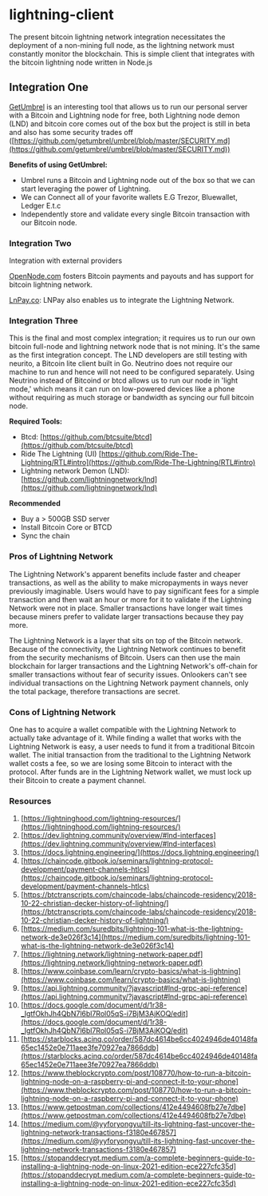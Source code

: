 # lightning-client

The present bitcoin lightning network integration necessitates the deployment of a non-mining full node, as the lightning network must constantly monitor the blockchain. This is simple client that integrates with the bitcoin lightning node written in Node.js

## **Integration One**

[GetUmbrel](https://getumbrel.com/) is an interesting tool that allows us to run our personal server with a Bitcoin and Lightning node for free, both Lightning node demon (LND) and bitcoin core  comes out of the box but the project is still in beta and also has some security trades off ([https://github.com/getumbrel/umbrel/blob/master/SECURITY.md](https://github.com/getumbrel/umbrel/blob/master/SECURITY.md))

**Benefits of using GetUmbrel:**

- Umbrel runs a Bitcoin and Lightning node out of the box so that we can start leveraging the power of Lightning.
- We can Connect all of your favorite wallets E.G Trezor, Bluewallet, Ledger E.t.c
- Independently store and validate every single Bitcoin transaction with our Bitcoin node.

### **Integration Two**

Integration with external providers 

[OpenNode.com](http://opennode.com) fosters Bitcoin payments and payouts and has support for bitcoin lightning network. 

[LnPay.co](https://docs.lnpay.co/): LNPay also enables us to integrate the Lightning Network. 

### Integration Three

This is the final and most complex integration; it requires us to run our own bitcoin full-node and lightning network node that is not mining. It's the same as the first integration concept. The LND developers are still testing with neurito, a Bitcoin lite client built in Go. Neutrino does not require our machine to run and hence will not need to be configured separately. Using Neutrino instead of Bitcoind or btcd allows us to run our node in 'light mode,' which means it can run on low-powered devices like a phone without requiring as much storage or bandwidth as syncing our full bitcoin node.

**Required Tools:**

- Btcd: [https://github.com/btcsuite/btcd](https://github.com/btcsuite/btcd)
- Ride The Lightning (UI) [https://github.com/Ride-The-Lightning/RTL#intro](https://github.com/Ride-The-Lightning/RTL#intro)
- Lightning network Demon (LND): [https://github.com/lightningnetwork/lnd](https://github.com/lightningnetwork/lnd)

**Recommended**

- Buy a > 500GB SSD server
- Install Bitcoin Core or BTCD
- Sync the chain

### **Pros of Lightning Network**

The Lightning Network's apparent benefits include faster and cheaper transactions, as well as the ability to make micropayments in ways never previously imaginable. Users would have to pay significant fees for a simple transaction and then wait an hour or more for it to validate if the Lightning Network were not in place. Smaller transactions have longer wait times because miners prefer to validate larger transactions because they pay more.

The Lightning Network is a layer that sits on top of the Bitcoin network. Because of the connectivity, the Lightning Network continues to benefit from the security mechanisms of Bitcoin. Users can then use the main blockchain for larger transactions and the Lightning Network's off-chain for smaller transactions without fear of security issues. Onlookers can't see individual transactions on the Lightning Network payment channels, only the total package, therefore transactions are secret.

### **Cons of Lightning Network**

One has to acquire a wallet compatible with the Lightning Network to actually take advantage of it. While finding a wallet that works with the Lightning Network is easy, a user needs to fund it from a traditional Bitcoin wallet. The initial transaction from the traditional to the Lightning Network wallet costs a fee, so we are losing some Bitcoin to interact with the protocol. After funds are in the Lightning Network wallet, we must lock up their Bitcoin to create a payment channel.

### **Resources**

1. [https://lightninghood.com/lightning-resources/](https://lightninghood.com/lightning-resources/)
2. [https://dev.lightning.community/overview/#lnd-interfaces](https://dev.lightning.community/overview/#lnd-interfaces)
3. [https://docs.lightning.engineering/](https://docs.lightning.engineering/)
4. [https://chaincode.gitbook.io/seminars/lightning-protocol-development/payment-channels-htlcs](https://chaincode.gitbook.io/seminars/lightning-protocol-development/payment-channels-htlcs)
5. [https://btctranscripts.com/chaincode-labs/chaincode-residency/2018-10-22-christian-decker-history-of-lightning/](https://btctranscripts.com/chaincode-labs/chaincode-residency/2018-10-22-christian-decker-history-of-lightning/)
6. [https://medium.com/suredbits/lightning-101-what-is-the-lightning-network-de3e026f3c14](https://medium.com/suredbits/lightning-101-what-is-the-lightning-network-de3e026f3c14)
7. [https://lightning.network/lightning-network-paper.pdf](https://lightning.network/lightning-network-paper.pdf)
8. [https://www.coinbase.com/learn/crypto-basics/what-is-lightning](https://www.coinbase.com/learn/crypto-basics/what-is-lightning)
9. [https://api.lightning.community/?javascript#lnd-grpc-api-reference](https://api.lightning.community/?javascript#lnd-grpc-api-reference)
10. [https://docs.google.com/document/d/1r38-_IgtfOkhJh4QbN7l6bl7Rol05qS-i7BjM3AjKOQ/edit](https://docs.google.com/document/d/1r38-_IgtfOkhJh4QbN7l6bl7Rol05qS-i7BjM3AjKOQ/edit)
11. [https://starblocks.acinq.co/order/587dc4614be6cc4024946de40148fa65ec1452e0e711aee3fe70927ea7866ddb](https://starblocks.acinq.co/order/587dc4614be6cc4024946de40148fa65ec1452e0e711aee3fe70927ea7866ddb)
12. [https://www.theblockcrypto.com/post/108770/how-to-run-a-bitcoin-lightning-node-on-a-raspberry-pi-and-connect-it-to-your-phone](https://www.theblockcrypto.com/post/108770/how-to-run-a-bitcoin-lightning-node-on-a-raspberry-pi-and-connect-it-to-your-phone)
13. [https://www.getpostman.com/collections/412e4494608fb27e7dbe](https://www.getpostman.com/collections/412e4494608fb27e7dbe)
14. [https://medium.com/@yyforyongyu/till-its-lightning-fast-uncover-the-lightning-network-transactions-f3180e467857](https://medium.com/@yyforyongyu/till-its-lightning-fast-uncover-the-lightning-network-transactions-f3180e467857)
15. [https://stopanddecrypt.medium.com/a-complete-beginners-guide-to-installing-a-lightning-node-on-linux-2021-edition-ece227cfc35d](https://stopanddecrypt.medium.com/a-complete-beginners-guide-to-installing-a-lightning-node-on-linux-2021-edition-ece227cfc35d)